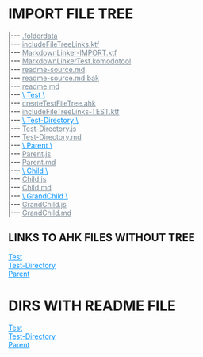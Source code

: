 # IMPORT FILE TREE  
|--- <a href=".folderdata" style="color:#788894;" >.folderdata</a>  
|--- <a href="includeFileTreeLinks.ktf" style="color:#788894;" >includeFileTreeLinks.ktf</a>  
|--- <a href="MarkdownLinker-IMPORT.ktf" style="color:#788894;" >MarkdownLinker-IMPORT.ktf</a>  
|--- <a href="MarkdownLinkerTest.komodotool" style="color:#788894;" >MarkdownLinkerTest.komodotool</a>  
|--- <a href="readme-source.md" style="color:#788894;" >readme-source.md</a>  
|--- <a href="readme-source.md.bak" style="color:#788894;" >readme-source.md.bak</a>  
|--- <a href="readme.md" style="color:#788894;" >readme.md</a>  
|--- <a href="Test" style="color:#0091ff;" >\ Test \\</a>  
    |--- <a href="Test/createTestFileTree.ahk" style="color:#788894;" >createTestFileTree.ahk</a>  
    |--- <a href="Test/includeFileTreeLinks-TEST.ktf" style="color:#788894;" >includeFileTreeLinks-TEST.ktf</a>  
    |--- <a href="Test/Test-Directory" style="color:#0091ff;" >\ Test-Directory \\</a>  
        |--- <a href="Test/Test-Directory/Test-Directory.js" style="color:#788894;" >Test-Directory.js</a>  
        |--- <a href="Test/Test-Directory/Test-Directory.md" style="color:#788894;" >Test-Directory.md</a>  
        |--- <a href="Test/Test-Directory/Parent" style="color:#0091ff;" >\ Parent \\</a>  
            |--- <a href="Test/Test-Directory/Parent/Parent.js" style="color:#788894;" >Parent.js</a>  
            |--- <a href="Test/Test-Directory/Parent/Parent.md" style="color:#788894;" >Parent.md</a>  
            |--- <a href="Test/Test-Directory/Parent/Child" style="color:#0091ff;" >\ Child \\</a>  
                |--- <a href="Test/Test-Directory/Parent/Child/Child.js" style="color:#788894;" >Child.js</a>  
                |--- <a href="Test/Test-Directory/Parent/Child/Child.md" style="color:#788894;" >Child.md</a>  
                |--- <a href="Test/Test-Directory/Parent/Child/GrandChild" style="color:#0091ff;" >\ GrandChild \\</a>  
                    |--- <a href="Test/Test-Directory/Parent/Child/GrandChild/GrandChild.js" style="color:#788894;" >GrandChild.js</a>  
                    |--- <a href="Test/Test-Directory/Parent/Child/GrandChild/GrandChild.md" style="color:#788894;" >GrandChild.md</a>  


## LINKS TO AHK FILES WITHOUT TREE  
<a href="Test" style="color:#0091ff;" >Test</a>  
    <a href="Test/Test-Directory" style="color:#0091ff;" >Test-Directory</a>  
        <a href="Test/Test-Directory/Parent" style="color:#0091ff;" >Parent</a>  


# DIRS WITH README FILE  
<a href="Test" style="color:#0091ff;" >Test</a>  
<a href="Test/Test-Directory" style="color:#0091ff;" >Test-Directory</a>  
<a href="Test/Test-Directory/Parent" style="color:#0091ff;" >Parent</a>  
  